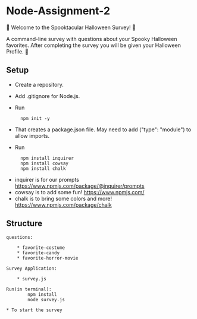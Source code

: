 # Node-Assignment-2

🎃 Welcome to the Spooktacular Halloween Survey! 🎃

A command-line survey with questions about your Spooky  Halloween favorites.
After completing the survey you will be given your Halloween Profile. 👻

## Setup

- Create a repository.
- Add .gitignore for Node.js.
- Run

        npm init -y

* That creates a package.json file. May need to add ("type": "module") to allow imports. 

- Run

        npm install inquirer
        npm install cowsay
        npm install chalk

* inquirer is for our prompts <https://www.npmjs.com/package/@inquirer/prompts>
* cowsay is to add some fun! <https://www.npmjs.com/>
* chalk is to bring some colors and more! <https://www.npmjs.com/package/chalk>

## Structure

    questions:

        * favorite-costume 
        * favorite-candy
        * favorite-horror-movie

    Survey Application:

        * survey.js

    Run(in terminal): 
            npm install
            node survey.js

    * To start the survey
